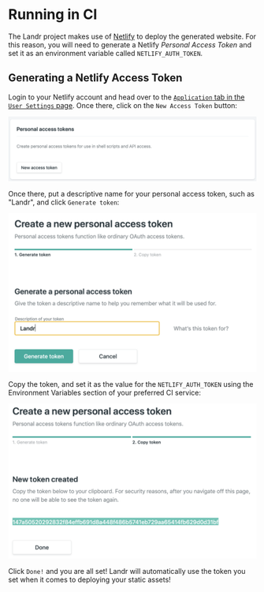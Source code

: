 # Running in CI

The Landr project makes use of [Netlify](https://www.netlify.com) to deploy the
generated website. For this reason, you will need to generate a Netlify
_Personal Access Token_ and set it as an environment variable called
`NETLIFY_AUTH_TOKEN`.

## Generating a Netlify Access Token

Login to your Netlify account and head over to the [`Application` tab in the
`User Settings` page](https://app.netlify.com/user/applications). Once there,
click on the `New Access Token` button:

![](./assets/netlify-new-access-token.png)

Once there, put a descriptive name for your personal access token, such as
"Landr", and click `Generate token`:

![](./assets/netlify-create-token.png)

Copy the token, and set it as the value for the `NETLIFY_AUTH_TOKEN` using the
Environment Variables section of your preferred CI service:

![](./assets/netlify-copy-access-token.png)

Click `Done!` and you are all set! Landr will automatically use the token you
set when it comes to deploying your static assets!
